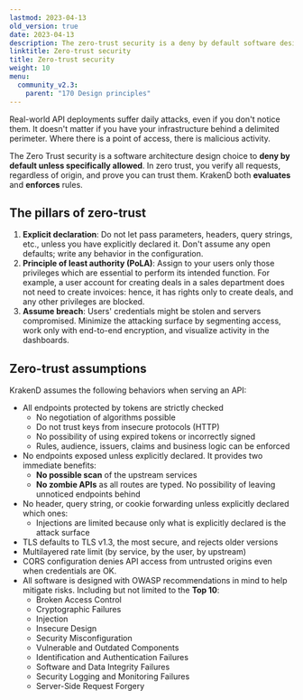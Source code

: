 ```yaml
---
lastmod: 2023-04-13
old_version: true
date: 2023-04-13
description: The zero-trust security is a deny by default software design choice, where the exposed surface is limited to what it's explictly declared.
linktitle: Zero-trust security
title: Zero-trust security
weight: 10
menu:
  community_v2.3:
    parent: "170 Design principles"
---
```

Real-world API deployments suffer daily attacks, even if you don't notice them. It doesn't matter if you have your infrastructure behind a delimited perimeter. Where there is a point of access, there is malicious activity.

The Zero Trust security is a software architecture design choice to **deny by default unless specifically allowed**. In zero trust, you verify all requests, regardless of origin, and prove you can trust them. KrakenD both **evaluates** and **enforces** rules.

## The pillars of zero-trust

1. **Explicit declaration**: Do not let pass parameters, headers, query strings, etc., unless you have explicitly declared it. Don't assume any open defaults; write any behavior in the configuration.
2. **Principle of least authority (PoLA)**: Assign to your users only those privileges which are essential to perform its intended function. For example, a user account for creating deals in a sales department does not need to create invoices: hence, it has rights only to create deals, and any other privileges are blocked.
3. **Assume breach**: Users' credentials might be stolen and servers compromised. Minimize the attacking surface by segmenting access, work only with end-to-end encryption, and visualize activity in the dashboards.

## Zero-trust assumptions
KrakenD assumes the following behaviors when serving an API:

- All endpoints protected by tokens are strictly checked
  - No negotiation of algorithms possible
  - Do not trust keys from insecure protocols (HTTP)
  - No possibility of using expired tokens or incorrectly signed
  - Rules, audience, issuers, claims and business logic can be enforced
- No endpoints exposed unless explicitly declared. It provides two immediate benefits:
  - **No possible scan** of the upstream services
  - **No zombie APIs** as all routes are typed. No possibility of leaving unnoticed endpoints behind
- No header, query string, or cookie forwarding unless explicitly declared which ones:
  - Injections are limited because only what is explicitly declared is the attack surface
- TLS defaults to TLS v1.3, the most secure, and rejects older versions
- Multilayered rate limit (by service, by the user, by upstream)
- CORS configuration denies API access from untrusted origins even when credentials are OK.
- All software is designed with OWASP recommendations in mind to help mitigate risks. Including but not limited to the **Top 10**:
    - Broken Access Control
    - Cryptographic Failures
    - Injection
    - Insecure Design
    - Security Misconfiguration
    - Vulnerable and Outdated Components
    - Identification and Authentication Failures
    - Software and Data Integrity Failures
    - Security Logging and Monitoring Failures
    - Server-Side Request Forgery

